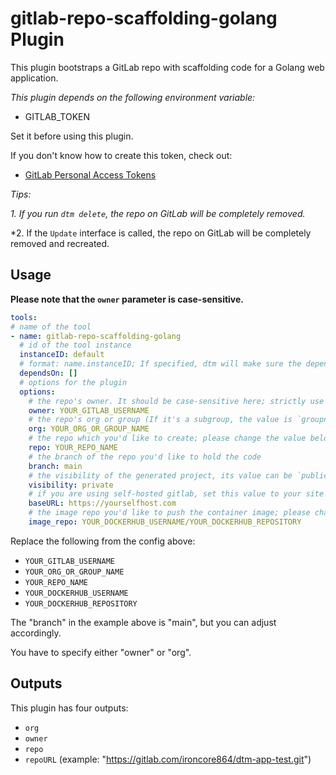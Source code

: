 # gitlab-repo-scaffolding-golang Plugin

This plugin bootstraps a GitLab repo with scaffolding code for a Golang web application.

_This plugin depends on the following environment variable:_

- GITLAB_TOKEN

Set it before using this plugin.

If you don't know how to create this token, check out:
- [GitLab Personal Access Tokens](https://docs.gitlab.com/ee/user/profile/personal_access_tokens.html)

*Tips:*

*1. If you run `dtm delete`, the repo on GitLab will be completely removed.*

*2. If the `Update` interface is called, the repo on GitLab will be completely removed and recreated.

## Usage

**Please note that the `owner` parameter is case-sensitive.**

```yaml
tools:
# name of the tool
- name: gitlab-repo-scaffolding-golang
  # id of the tool instance
  instanceID: default
  # format: name.instanceID; If specified, dtm will make sure the dependency is applied first before handling this tool.
  dependsOn: []
  # options for the plugin
  options:
    # the repo's owner. It should be case-sensitive here; strictly use your GitLab user name; please change the value below.
    owner: YOUR_GITLAB_USERNAME
    # the repo's org or group (If it's a subgroup, the value is `groupname/subgroup`). If you set this property, then the new repo will be created under the org or group you're given, and the "owner" setting above will be ignored.
    org: YOUR_ORG_OR_GROUP_NAME
    # the repo which you'd like to create; please change the value below.
    repo: YOUR_REPO_NAME
    # the branch of the repo you'd like to hold the code
    branch: main
    # the visibility of the generated project, its value can be `public` or `private` or `internal`
    visibility: private
    # if you are using self-hosted gitlab, set this value to your site address, otherwise set it to null
    baseURL: https://yourselfhost.com
    # the image repo you'd like to push the container image; please change the value below.
    image_repo: YOUR_DOCKERHUB_USERNAME/YOUR_DOCKERHUB_REPOSITORY
```

Replace the following from the config above:

- `YOUR_GITLAB_USERNAME`
- `YOUR_ORG_OR_GROUP_NAME`
- `YOUR_REPO_NAME`
- `YOUR_DOCKERHUB_USERNAME`
- `YOUR_DOCKERHUB_REPOSITORY`

The "branch" in the example above is "main", but you can adjust accordingly.

You have to specify either "owner" or "org".

## Outputs

This plugin has four outputs:

- `org`
- `owner`
- `repo`
- `repoURL` (example: "https://gitlab.com/ironcore864/dtm-app-test.git")
